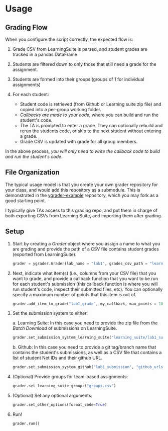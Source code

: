 # Usage

## Grading Flow

When you configure the script correctly, the expected flow is:

1. Grade CSV from LearningSuite is parsed, and student grades are tracked in a pandas DataFrame
1. Students are filtered down to only those that still need a grade for the assignment.
1. Students are formed into their groups (groups of 1 for individual assignments)
1. For each student:

   * Student code is retrieved (from Github or Learning suite zip file) and copied into a per-group working folder.
   * *Callbacks are made to your code*, where you can build and run the student's code.
   * The TA is prompted to enter a grade.  They can optionally rebuild and rerun the students code, or skip to the next student without entering a grade.
   * Grade CSV is updated with grade for all group members.

In the above process, *you will only need to write the callback code to build and run the student's code*.

## File Organization

The typical usage model is that you create your own grader repository for your class, and would add this repository as a submodule. This is demonstrated in the [ygrader-example](https://github.com/byu-cpe/ygrader-example) repository, which you may fork as a good starting point.  

I typically give TAs access to this grading repo, and put them in charge of both exporting CSVs from Learning Suite, and importing them after grading.

## Setup

1. Start by creating a *Grader* object where you assign a name to what you are grading and provide the path of a CSV file contains student grades (exported from LearningSuite).
    ```python
    grader = ygrader.Grader(lab_name = "lab1", grades_csv_path = "learning_suite/grades.csv")
    ```

1. Next, indicate what item(s) (i.e., columns from your CSV file) that you want to grade, and provide a callback function that you want to be run for each student's submission (this callback function is where you will run student's code, inspect their submitted files, etc).  You can optionally specify a maximum number of points that this item is out of.
    ```python
    grader.add_item_to_grade("lab1_grade", my_callback, max_points = 10)
    ```
1. Set the submission system to either:

    a. Learning Suite: In this case you need to provide the zip file from the *Batch Download* of submissions on LearningSuite.
    ```python
    grader.set_submission_system_learning_suite("learning_suite/lab1_submissions.zip")
    ```

    b. Github: In this case you need to provide a git tag/branch name that contains the student's submissions, as well as a CSV file that contains a list of student Net IDs and their github URL.
    ```python
    grader.set_submission_system_github("lab1_submission", "github_urls.csv")
    ```

1. (Optional) Provide groups for team-based assignments:
    ```python
    grader.set_learning_suite_groups("groups.csv")
    ```

1. (Optional) Set any optional arguments:
    ```python
    grader.set_other_options(format_code=True)
    ```

1. Run!
    ```python
    grader.run()
    ```